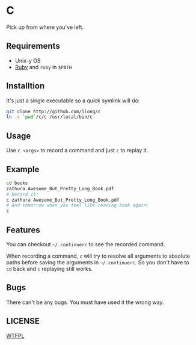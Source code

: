 # C

Pick up from where you've left.

## Requirements

* Unix-y OS
* [Ruby] and `ruby` in `$PATH`

## Installtion

It's just a single executable so a quick symlink will do:

``` bash
git clone http://github.com/5long/c
ln -s `pwd`/c/c /usr/local/bin/c
```

## Usage

Use `c <args>` to record a command and just `c` to replay it.

## Example

``` bash
cd books
zathura Awesome_But_Pretty_Long_Book.pdf
# Record it:
c zathura Awesome_But_Pretty_Long_Book.pdf
# And tomorrow when you feel like reading book again:
c
```

## Features

You can checkout `~/.continuerc` to see the recorded command.

When recording a command,
`c` will try to resolve all arguments to absolute paths
before saving the arguments in `~/.continuerc`.
So you don't have to `cd` back and `c` replaying still works.

## Bugs

There can't be any bugs.
You must have used it the wrong way.

[ruby]: http://ruby-lang.org/

## LICENSE

[WTFPL](http://sam.zoy.org/wtfpl/)

